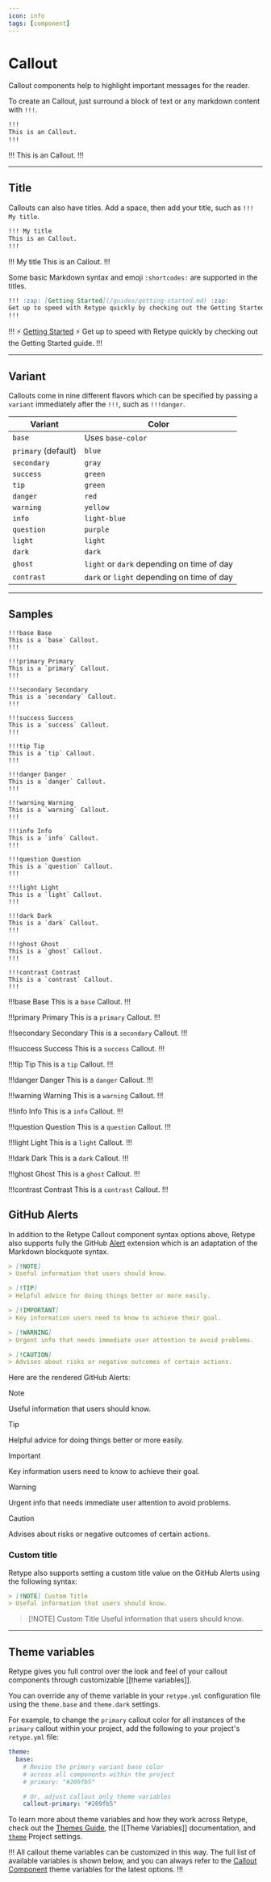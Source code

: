 ```yaml
---
icon: info
tags: [component]
---
```

# Callout

Callout components help to highlight important messages for the reader.

To create an Callout, just surround a block of text or any markdown content with `!!!`.

```md
!!!
This is an Callout.
!!!
```

!!!
This is an Callout.
!!!

---

## Title

Callouts can also have titles. Add a space, then add your title, such as `!!! My title`.

```md
!!! My title
This is an Callout.
!!!
```

!!! My title
This is an Callout.
!!!

Some basic Markdown syntax and emoji `:shortcodes:` are supported in the titles.

```md
!!! :zap: [Getting Started](/guides/getting-started.md) :zap:
Get up to speed with Retype quickly by checking out the Getting Started guide.
!!!
```

!!! :zap: [Getting Started](/guides/getting-started.md) :zap:
Get up to speed with Retype quickly by checking out the Getting Started guide.
!!!

---

## Variant

Callouts come in nine different flavors which can be specified by passing a `variant` immediately after the `!!!`, such as `!!!danger`.

| Variant | Color |
| --- | --- |
| `base` | Uses `base-color` |
| `primary` (default) | `blue` |
| `secondary` | `gray` |
| `success` | `green` |
| `tip` | `green` |
| `danger` | `red` |
| `warning` | `yellow` |
| `info` | `light-blue` |
| `question` | `purple` |
| `light` | `light` |
| `dark` | `dark` |
| `ghost` | `light` or `dark` depending on time of day |
| `contrast` | `dark` or `light` depending on time of day |

---

## Samples

```
!!!base Base
This is a `base` Callout.
!!!

!!!primary Primary
This is a `primary` Callout.
!!!

!!!secondary Secondary
This is a `secondary` Callout.
!!!

!!!success Success
This is a `success` Callout.
!!!

!!!tip Tip
This is a `tip` Callout.
!!!

!!!danger Danger
This is a `danger` Callout.
!!!

!!!warning Warning
This is a `warning` Callout.
!!!

!!!info Info
This is a `info` Callout.
!!!

!!!question Question
This is a `question` Callout.
!!!

!!!light Light
This is a `light` Callout.
!!!

!!!dark Dark
This is a `dark` Callout.
!!!

!!!ghost Ghost
This is a `ghost` Callout.
!!!

!!!contrast Contrast
This is a `contrast` Callout.
!!!
```

!!!base Base
This is a `base` Callout.
!!!

!!!primary Primary
This is a `primary` Callout.
!!!

!!!secondary Secondary
This is a `secondary` Callout.
!!!

!!!success Success
This is a `success` Callout.
!!!

!!!tip Tip
This is a `tip` Callout.
!!!

!!!danger Danger
This is a `danger` Callout.
!!!

!!!warning Warning
This is a `warning` Callout.
!!!

!!!info Info
This is a `info` Callout.
!!!

!!!question Question
This is a `question` Callout.
!!!

!!!light Light
This is a `light` Callout.
!!!

!!!dark Dark
This is a `dark` Callout.
!!!

!!!ghost Ghost
This is a `ghost` Callout.
!!!

!!!contrast Contrast
This is a `contrast` Callout.
!!!

## GitHub Alerts

In addition to the Retype Callout component syntax options above, Retype also supports fully the GitHub [Alert](https://docs.github.com/en/get-started/writing-on-github/getting-started-with-writing-and-formatting-on-github/basic-writing-and-formatting-syntax#alerts) extension which is an adaptation of the Markdown blockquote syntax.

```md
> [!NOTE]
> Useful information that users should know.

> [!TIP]
> Helpful advice for doing things better or more easily.

> [!IMPORTANT]
> Key information users need to know to achieve their goal.

> [!WARNING]
> Urgent info that needs immediate user attention to avoid problems.

> [!CAUTION]
> Advises about risks or negative outcomes of certain actions.
```

Here are the rendered GitHub Alerts:

> [!NOTE]
> Useful information that users should know.

> [!TIP]
> Helpful advice for doing things better or more easily.

> [!IMPORTANT]
> Key information users need to know to achieve their goal.

> [!WARNING]
> Urgent info that needs immediate user attention to avoid problems.

> [!CAUTION]
> Advises about risks or negative outcomes of certain actions.

### Custom title

Retype also supports setting a custom title value on the GitHub Alerts using the following syntax:

```md
> [!NOTE] Custom Title
> Useful information that users should know.
```

> [!NOTE] Custom Title
> Useful information that users should know.

---

## Theme variables

Retype gives you full control over the look and feel of your callout components through customizable [[theme variables]].

You can override any of theme variable in your `retype.yml` configuration file using the `theme.base` and `theme.dark` settings. 

For example, to change the `primary` callout color for all instances of the `primary` callout within your project, add the following to your project's `retype.yml` file:

```yaml
theme:
  base:
    # Revise the primary variant base color
    # across all components within the project
    # primary: "#209fb5" 

    # Or, adjust callout only theme variables
    callout-primary: "#209fb5"
```

To learn more about theme variables and how they work across Retype, check out the [Themes Guide](/guides/themes.md), the [[Theme Variables]] documentation, and [`theme`](/configuration/project.md#theme) Project settings.

!!!
All callout theme variables can be customized in this way. The full list of available variables is shown below, and you can always refer to the [Callout Component](/configuration/theme-variables.md#callout-component) theme variables for the latest options.
!!!